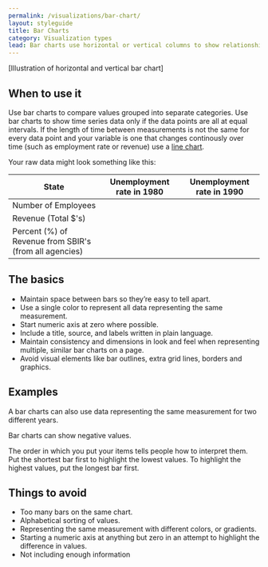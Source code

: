 ```yaml
---
permalink: /visualizations/bar-chart/
layout: styleguide
title: Bar Charts
category: Visualization types
lead: Bar charts use horizontal or vertical columns to show relationships among different categories of data. The columns can be arranged either along the [horizontal](anchor link to horizontal subsection) or [vertical](link to subsection) axis. 
---
```


[Illustration of horizontal and vertical bar chart]

## When to use it
Use bar charts to compare values grouped into separate categories. Use bar charts to show time series data only if the data points are all at equal intervals. If the length of time between measurements is not the same for every data point and your variable is one that changes continously over time (such as employment rate or revenue) use a [line chart](link).


Your raw data might look something like this:

| State                                                  | Unemployment rate in 1980 | Unemployment rate in 1990    |
|--------------------------------------------------------|---------------------------|------------------------------|
| Number of Employees                                    |                           |                              |
| Revenue (Total $'s)                                    |                           |                              |
| Percent (%) of Revenue from SBIR's (from all agencies) |                           |                              |


## The basics
- Maintain space between bars so they’re easy to tell apart.
- Use a single color to represent all data representing the same measurement.
- Start numeric axis at zero where possible.
- Include a title, source, and labels written in plain language.
- Maintain consistency and dimensions in look and feel when representing multiple, similar bar charts on a page.
- Avoid visual elements like bar outlines, extra grid lines, borders and graphics.

## Examples

A bar charts can also use  data representing the same measurement for two different years.


Bar charts can show negative values.

The order in which you put your items tells people how to interpret them. Put the shortest bar first to highlight the lowest values. To highlight the highest values, put the longest bar first. 


## Things to avoid
- Too many bars on the same chart.
- Alphabetical sorting of values.
- Representing the same measurement with different colors, or gradients.
- Starting a numeric axis at anything but zero in an attempt to highlight the difference in values.
- Not including enough information



